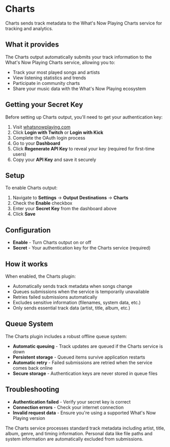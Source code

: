 # Charts

Charts sends track metadata to the What's Now Playing Charts service for tracking and analytics.

## What it provides

The Charts output automatically submits your track information to the What's Now Playing Charts service,
allowing you to:

* Track your most played songs and artists
* View listening statistics and trends
* Participate in community charts
* Share your music data with the What's Now Playing ecosystem

## Getting your Secret Key

Before setting up Charts output, you'll need to get your authentication key:

1. Visit [whatsnowplaying.com](https://whatsnowplaying.com)
2. Click **Login with Twitch** or **Login with Kick**
3. Complete the OAuth login process
4. Go to your **Dashboard**
5. Click **Regenerate API Key** to reveal your key (required for first-time users)
6. Copy your **API Key** and save it securely

## Setup

To enable Charts output:

1. Navigate to **Settings** → **Output Destinations** → **Charts**
2. Check the **Enable** checkbox
3. Enter your **Secret Key** from the dashboard above
4. Click **Save**

## Configuration

* **Enable** - Turn Charts output on or off
* **Secret** - Your authentication key for the Charts service (required)

## How it works

When enabled, the Charts plugin:

* Automatically sends track metadata when songs change
* Queues submissions when the service is temporarily unavailable
* Retries failed submissions automatically
* Excludes sensitive information (filenames, system data, etc.)
* Only sends essential track data (artist, title, album, etc.)

## Queue System

The Charts plugin includes a robust offline queue system:

* **Automatic queuing** - Track updates are queued if the Charts service is down
* **Persistent storage** - Queued items survive application restarts
* **Automatic retry** - Failed submissions are retried when the service comes back online
* **Secure storage** - Authentication keys are never stored in queue files

## Troubleshooting

* **Authentication failed** - Verify your secret key is correct
* **Connection errors** - Check your internet connection
* **Invalid request data** - Ensure you're using a supported What's Now Playing version

The Charts service processes standard track metadata including artist, title, album, genre, and timing information.
Personal data like file paths and system information are automatically excluded from submissions.
